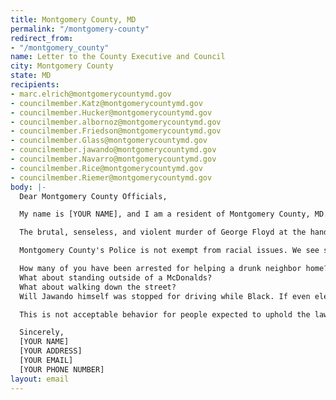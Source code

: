 ```yaml
---
title: Montgomery County, MD
permalink: "/montgomery-county"
redirect_from:
- "/montgomery_county"
name: Letter to the County Executive and Council
city: Montgomery County
state: MD
recipients:
- marc.elrich@montgomerycountymd.gov
- councilmember.Katz@montgomerycountymd.gov
- councilmember.Hucker@montgomerycountymd.gov
- councilmember.albornoz@montgomerycountymd.gov
- councilmember.Friedson@montgomerycountymd.gov
- councilmember.Glass@montgomerycountymd.gov
- councilmember.jawando@montgomerycountymd.gov
- councilmember.Navarro@montgomerycountymd.gov
- councilmember.Rice@montgomerycountymd.gov
- councilmember.Riemer@montgomerycountymd.gov
body: |-
  Dear Montgomery County Officials,

  My name is [YOUR NAME], and I am a resident of Montgomery County, MD. This past week, our nation has been gripped by protests calling for rapid and meaningful change with regard to police behavior, an end to racism and anti-Blackness, and immediate reform in how Black people are treated in America. Our county has been at the forefront of much of this action.

  The brutal, senseless, and violent murder of George Floyd at the hands of police officers derelict in their duties to protect and serve is deeply disturbing. We, as a nation, are in need of a drastic overhaul in policing. Systems of oppression must be undone, and reallocating much of the budget for the MPD to programs and city-led initiatives that support education, rehabilitation, public health, and community-oriented initiatives is a goal that must be achieved.

  Montgomery County's Police is not exempt from racial issues. We see story after story of Black people being harassed, searched and arrested for simply being Black.

  How many of you have been arrested for helping a drunk neighbor home?
  What about standing outside of a McDonalds?
  What about walking down the street?
  Will Jawando himself was stopped for driving while Black. If even elected officials are not safe from this treatment, how can the average person have any sense of safety and trust in the police?

  This is not acceptable behavior for people expected to uphold the law and keep all members of the community safe. There are consequences to actions. Even if you wear a badge.

  Sincerely,
  [YOUR NAME]
  [YOUR ADDRESS]
  [YOUR EMAIL]
  [YOUR PHONE NUMBER]
layout: email
---
```


